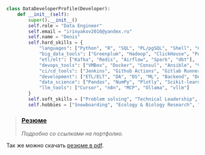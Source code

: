 ```python
class DataDeveloperProfile(Developer):
    def __init__(self):
        super().__init__()
        self.role = "Data Engineer"
        self.email = "irinyakov2016@yandex.ru"
        self.name = "Denis"
        self.hard_skills = {
            "languages": ["Python", "R", "SQL", "PL/pgSQL", "Shell", "C/C++", "Go", "Ruby"],
            "big_data_tools": ["Greenplum", "Hadoop", "ClickHouse", "PostgreSQL"],
            "etl/elt": ["Kafka", "Redis", "Airflow", "Spark", "dbt"],
            "devops_tools": ["VMBox", "Docker", "Consul", "Ansible", "Vagrant", "Grafana"],
            "ci/cd_tools": ["Jenkins", "Github Actions", "Gitlab Runner"],
            "development": ["ETL/ELT", "DA", "DS", "ML", "Backend", "Desktop", "API"],
            "data_science": ["Pandas", "NumPy", "Plotly", "Scikit-learn", "TensorFlow", "PyTorch"],
            "llm_tools": ["Cursor", "n8n", "MCP", "Ollama", "vllm"]
        }
        self.soft_skills = ["Problem solving", "Technical Leadership", "Mentoring"]
        self.hobbies = ["Snowboarding", "Ecology & Biology Research", "Scientific Exploration"]
```

> ### [Резюме](https://karnaksp.github.io/karnaksp/ )
> *Подробно со ссылками на портфолио.*


Так же можно скачать [резюме в pdf](https://github.com/karnaksp/karnaksp/blob/main/Irinyakov_Denis.pdf).
